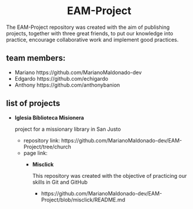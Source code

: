 <h1 align="center"> EAM-Project </h1>
<p>The EAM-Project repository was created with the aim of publishing projects, together with three great friends, to put our knowledge into practice, encourage collaborative work and implement good practices.<p>
<h2>team members:</h2>
<ul>
  <li>Mariano https://github.com/MarianoMaldonado-dev</li>
  <li>Edgardo https://github.com/echigardo</li>
  <li>Anthony https://github.com/anthonybanion</li>
</ul>
<h2>list of projects</h2>
<ul>
  <li><strong>Iglesia Bíblioteca Misionera</strong></li>
    <p>project for a missionary library in San Justo</p>
    <ul>
      <li>repository link: https://github.com/MarianoMaldonado-dev/EAM-Project/tree/church</li>
      <li>page link: </li>
    <ul>
</ul>
<ul>
  <li><strong>Misclick</strong></li>
      <p>This repository was created with the objective of practicing our skills in Git and GitHub</p>
      <ul>
        <li>https://github.com/MarianoMaldonado-dev/EAM-Project/blob/misclick/README.md</li>
      <ul>
</ul>
